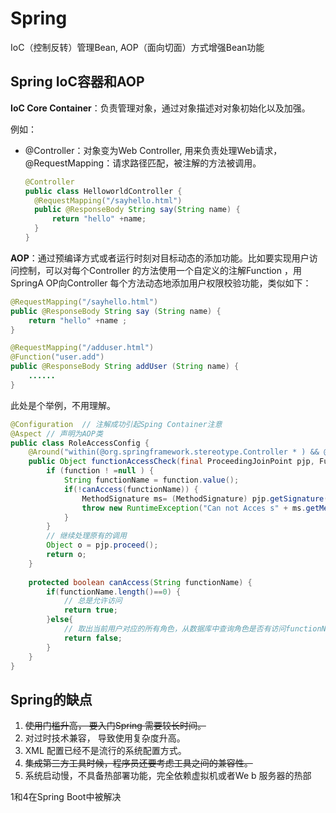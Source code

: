 # Spring

IoC（控制反转）管理Bean, AOP（面向切面）方式增强Bean功能
## Spring IoC容器和AOP

**IoC Core Container**：负责管理对象，通过对象描述对对象初始化以及加强。

例如：

- @Controller：对象变为Web Controller, 用来负责处理Web请求，@RequestMapping：请求路径匹配，被注解的方法被调用。

  ```java
  @Controller
  public class HelloworldController {
  	@RequestMapping("/sayhello.html")
  	public @ResponseBody String say(String name) {
      	return "hello" +name;
  	}
  }
  ```

**AOP**：通过预编译方式或者运行时刻对目标动态的添加功能。比如要实现用户访问控制，可以对每个Controller 的方法使用一个自定义的注解Function ，用SpringA OP向Controller 每个方法动态地添加用户权限校验功能，类似如下：

```java
@RequestMapping("/sayhello.html")
public @ResponseBody String say (String name) {
	return "hello" +name ;
}

@RequestMapping("/adduser.html")
@Function("user.add")
public @ResponseBody String addUser (String name) {
	......
}
```
此处是个举例，不用理解。
```java
@Configuration	// 注解成功引起Sping Container注意
@Aspect	// 声明为AOP类
public class RoleAccessConfig {
    @Around("within(@org.springframework.stereotype.Controller * ) && @annotation(function)")
    public Object functionAccessCheck(final ProceedingJoinPoint pjp, Function function) throws Throwable {
        if (function ! =null ) {
            String functionName = function.value();
            if(!canAccess(functionName)) {
                MethodSignature ms= (MethodSignature) pjp.getSignature();
                throw new RuntimeException("Can not Acces s" + ms.getMethod());
            }
        }
        // 继续处理原有的调用
        Object o = pjp.proceed();
        return o;
    }
    
    protected boolean canAccess(String functionName) {
        if(functionName.length()==0) {
            // 总是允许访问
            return true;
        }else{
            // 取出当前用户对应的所有角色，从数据库中查询角色是否有访问functionName的权限
            return false;
        }
    }
}
```

## Spring的缺点

1. ~~使用门槛升高， 要入门Spring 需要较长时间。~~
2. 对过时技术兼容， 导致使用复杂度升高。
3. XML 配置已经不是流行的系统配置方式。
4. ~~集成第三方工具时候，程序员还要考虑工具之间的兼容性。~~
5. 系统启动慢，不具备热部署功能，完全依赖虚拟机或者We b 服务器的热部

1和4在Spring Boot中被解决